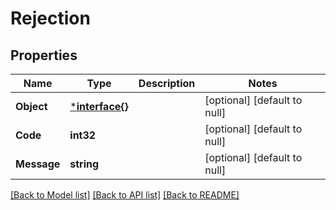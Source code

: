 # Rejection

## Properties
Name | Type | Description | Notes
------------ | ------------- | ------------- | -------------
**Object** | [***interface{}**](interface{}.md) |  | [optional] [default to null]
**Code** | **int32** |  | [optional] [default to null]
**Message** | **string** |  | [optional] [default to null]

[[Back to Model list]](../README.md#documentation-for-models) [[Back to API list]](../README.md#documentation-for-api-endpoints) [[Back to README]](../README.md)


